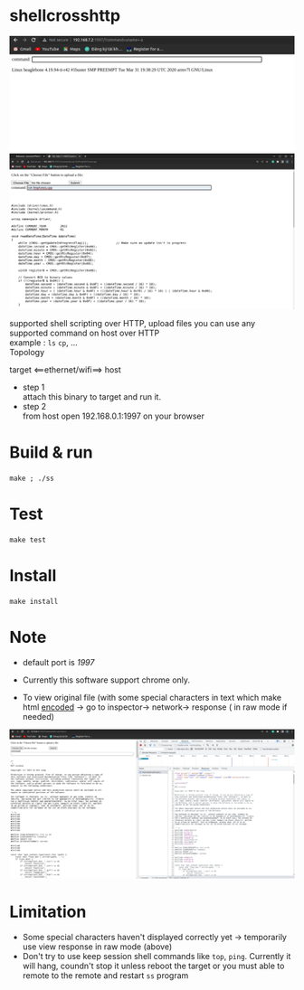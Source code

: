 # shellcrosshttp

![remote to BBB](assets/remote_bbb.png)
![cat a BBB](assets/catAFile.png)


supported shell scripting over HTTP, upload files
you can use any supported command on host over HTTP  
example : `ls` `cp`, ...  
Topology

target <==ethernet/wifi==> host

+ step 1  
attach this binary to target and run it.  
+ step 2   
from host open 192.168.0.1:1997 on your browser

# Build & run
`make ; ./ss`

# Test
`make test`

# Install 
`make install`

# Note  
* default port is *1997*

* Currently this software support chrome only.

* To view original file (with some special characters in text which make html [encoded](https://www.w3schools.com/tags/ref_urlencode.ASP) -> go to inspector-> network->  response ( in raw mode if needed)

![view_raw_data](assets/view_rawdata.png)


# Limitation

* Some special characters haven't displayed correctly yet -> temporarily use view response in raw mode (above)
* Don't try to use keep session shell commands like `top`, `ping`. Currently it will hang, coundn't stop it unless reboot the target or you must able to remote to the remote and restart `ss` program 
